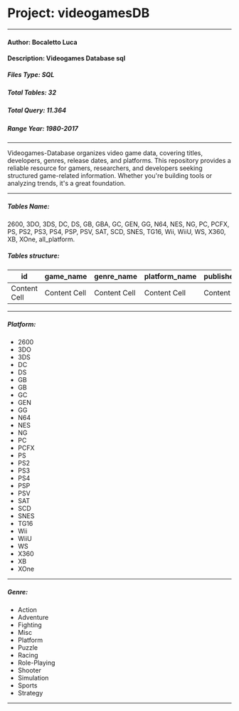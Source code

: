 # Project: videogamesDB
----
#### Author: Bocaletto Luca
#### Description: Videogames Database  sql
##### Files Type: SQL
##### Total Tables: 32
##### Total Query: 11.364
##### Range Year: 1980-2017

----
Videogames-Database organizes video game data, covering titles, developers, genres, release dates, and platforms. This repository provides a reliable resource for gamers, researchers, and developers seeking structured game-related information. Whether you're building tools or analyzing trends, it's a great foundation.

----
##### Tables Name: 
2600, 3DO, 3DS, DC, DS, GB, GBA, GC, GEN, GG, N64, NES, NG, PC, PCFX, PS, PS2, PS3, PS4, PSP, PSV, SAT, SCD, SNES, TG16, Wii, WiiU, WS, X360, XB, XOne, all_platform.
##### Tables structure: 
| id  | game_name | genre_name | platform_name | publisher_name | release_year |
| ------------- | ------------- | ------------- | ------------- | ------------- | ------------- |
| Content Cell  | Content Cell  | Content Cell  | Content Cell  | Content Cell  | Content Cell  |

----

##### Platform: 
- 2600
- 3DO
- 3DS
- DC
- DS
- GB
- GB
- GC
- GEN
- GG
- N64
- NES
- NG
- PC
- PCFX
- PS
- PS2
- PS3
- PS4
- PSP
- PSV
- SAT
- SCD
- SNES
- TG16
- Wii
- WiiU
- WS
- X360
- XB
- XOne

----
##### Genre:
- Action
- Adventure
- Fighting
- Misc
- Platform
- Puzzle
- Racing
- Role-Playing
- Shooter
- Simulation
- Sports
- Strategy

----
